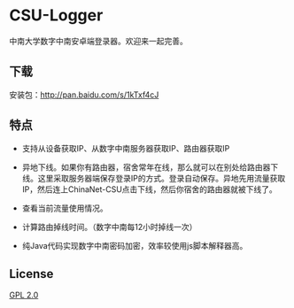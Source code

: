 # CSU-Logger

中南大学数字中南安卓端登录器。欢迎来一起完善。

## 下载

安装包：<http://pan.baidu.com/s/1kTxf4cJ>

## 特点

* 支持从设备获取IP、从数字中南服务器获取IP、路由器获取IP

* 异地下线。如果你有路由器，宿舍常年在线，那么就可以在别处给路由器下线。这里采取服务器端保存登录IP的方式。登录自动保存。异地先用流量获取IP，然后连上ChinaNet-CSU点击下线，然后你宿舍的路由器就被下线了。

* 查看当前流量使用情况。

* 计算路由掉线时间。（数字中南每12小时掉线一次）

* 纯Java代码实现数字中南密码加密，效率较使用js脚本解释器高。

## License

[GPL 2.0](http://opensource.org/licenses/GPL-2.0)